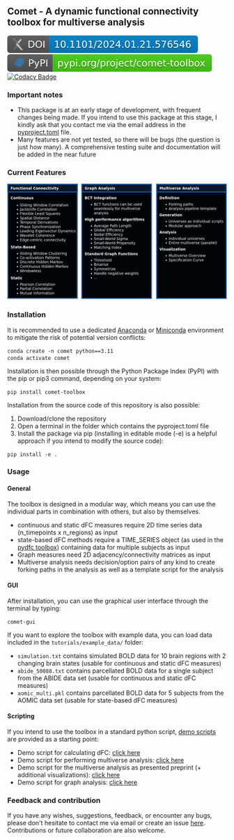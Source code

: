 ## Comet - A dynamic functional connectivity toolbox for multiverse analysis

[![DOI](src/comet/resources/img/doi.svg)](https://doi.org/10.1101/2024.01.21.576546) [![PyPI](src/comet/resources/img/pypi.svg)](https://pypi.org/project/comet-toolbox/)
[![Codacy Badge](https://app.codacy.com/project/badge/Grade/2e766745c5c04d4786ea28f7135c193e)](https://app.codacy.com/gh/mibur1/dfc-multiverse/dashboard?utm_source=gh&utm_medium=referral&utm_content=&utm_campaign=Badge_grade)

### Important notes

* This package is at an early stage of development, with frequent changes being made. If you intend to use this package at this stage, I kindly ask that you contact me via the email address in the [pyproject.toml](https://github.com/mibur1/dfc-multiverse/blob/main/pyproject.toml) file.
* Many features are not yet tested, so there will be bugs (the question is just how many). A comprehensive testing suite and documentation will be added in the near future

### Current Features

![Features_image](src/comet/resources/img/content.png)

### Installation

It is recommended to use a dedicated [Anaconda](https://www.anaconda.com/download) or [Miniconda](https://conda.io/projects/conda/en/latest/index.html) environment to mitigate the risk of potential version conflicts:

```
conda create -n comet python==3.11
conda activate comet
```

Installation is then possible through the Python Package Index (PyPI) with the pip or pip3 command, depending on your system:

```
pip install comet-toolbox
```

Installation from the source code of this repository is also possible:

1. Download/clone the repository
2. Open a terminal in the folder which contains the pyproject.toml file
3. Install the package via pip (installing in editable mode (-e) is a helpful approach if you intend to modify the source code):

```
pip install -e .
```

### Usage

#### General

The toolbox is designed in a modular way, which means you can use the individual parts in combination with others, but also by themselves.

* continuous and static dFC measures require 2D time series data (n_timepoints x n_regions) as input
* state-based dFC methods require a TIME_SERIES object (as used in the [pydfc toolbox](https://github.com/neurodatascience/dFC)) containing data for multiple subjects as input
* Graph measures need 2D adjacency/connectivity matrices as input
* Multiverse analysis needs decision/option pairs of any kind to create forking paths in the analysis as well as a template script for the analysis

#### GUI

After installation, you can use the graphical user interface through the terminal by typing:

```
comet-gui
```

If you want to explore the toolbox with example data, you can load data included in the ```tutorials/example_data/``` folder:

* ```simulation.txt``` contains simulated BOLD data for 10 brain regions with 2 changing brain states (usable for continuous and static dFC measures)
* ```abide_50088.txt``` contains parcellated BOLD data for a single subject from the ABIDE data set (usable for continuous and static dFC measures)
* ```aomic_multi.pkl``` contains parcellated BOLD data for 5 subjects from the AOMIC data set (usable for state-based dFC measures)

#### Scripting

If you intend to use the toolbox in a standard python script, [demo scripts](https://github.com/mibur1/dfc-multiverse/tree/main/tutorials) are provided as a starting point:

* Demo script for calculating dFC: [click here](tutorials/example_dfc.ipynb)
* Demo script for performing multiverse analysis: [click here](tutorials/example_multiverse.ipynb)
* Demo script for the multiverse analysis as presented preprint (+ additional visualizations): [click here](tutorials/example_analysis.ipynb)
* Demo script for graph analysis: [click here](tutorials/example_graph.ipynb)

### Feedback and contribution

If you have any wishes, suggestions, feedback, or encounter any bugs, please don't hesitate to contact me via email or create an issue [here](https://github.com/mibur1/dfc-multiverse/issues). Contributions or future collaboration are also welcome.